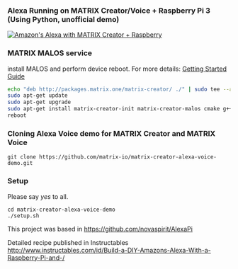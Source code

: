 
### Alexa Running on MATRIX Creator/Voice + Raspberry Pi 3 (Using Python, unofficial demo) ###

 [![Amazon's Alexa with MATRIX Creator + Raspberry
](http://img.youtube.com/vi/8iUDyo5sQJI/0.jpg)](https://www.youtube.com/watch?v=8iUDyo5sQJI)

### MATRIX MALOS service

install MALOS and perform device reboot. For more details: [Getting Started Guide](https://github.com/matrix-io/matrix-creator-quickstart/wiki/2.-Getting-Started)

``` bash
echo "deb http://packages.matrix.one/matrix-creator/ ./" | sudo tee --append /etc/apt/sources.list
sudo apt-get update
sudo apt-get upgrade
sudo apt-get install matrix-creator-init matrix-creator-malos cmake g++ git libzmq3-dev --no-install-recommends
reboot

```

### Cloning Alexa Voice demo for MATRIX Creator and MATRIX Voice
```
git clone https://github.com/matrix-io/matrix-creator-alexa-voice-demo.git
```

### Setup

Please say *yes* to all. 
```
cd matrix-creator-alexa-voice-demo
./setup.sh
```

This project was based in https://github.com/novaspirit/AlexaPi

Detailed recipe published in Instructables http://www.instructables.com/id/Build-a-DIY-Amazons-Alexa-With-a-Raspberry-Pi-and-/


